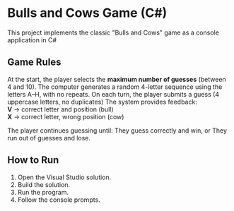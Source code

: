# Bulls and Cows Game (C#)
This project implements the classic "Bulls and Cows" game as a console application in C#

## Game Rules
At the start, the player selects the **maximum number of guesses** (between 4 and 10).
The computer generates a random 4-letter sequence using the letters A–H, with no repeats.
On each turn, the player submits a guess (4 uppercase letters, no duplicates)
The system provides feedback:  
**V** → correct letter and position (bull)  
**X** → correct letter, wrong position (cow)

The player continues guessing until:
They guess correctly and win, or
They run out of guesses and lose.

## How to Run
1. Open the Visual Studio solution.  
2. Build the solution.  
3. Run the program.  
4. Follow the console prompts.
